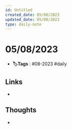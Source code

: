 ```yaml
---
id: Untitled
created_date: 05/08/2023
updated_date: 05/08/2023
type: daily-note
---
```


#  05/08/2023

	
- **🏷️Tags** : #08-2023 #daily 
## Links
- 
## Thoughts
- 